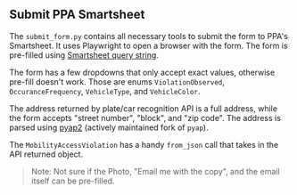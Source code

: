 ## Submit PPA Smartsheet

The `submit_form.py` contains all necessary tools to submit the form to PPA's Smartsheet. It uses Playwright to open a browser with the form.
The form is pre-filled using [Smartsheet query string](https://help.smartsheet.com/articles/2478871-url-query-string-form-default-values).

The form has a few dropdowns that only accept exact values, otherwise pre-fill doesn't work. Those are enums `ViolationObserved`, `OccuranceFrequency`, `VehicleType`, and `VehicleColor`.

The address returned by plate/car recognition API is a full address, while the form accepts "street number", "block", and "zip code". The address is parsed using [pyap2](https://pypi.org/project/pyap2/) (actively maintained fork of `pyap`).

The `MobilityAccessViolation` has a handy `from_json` call that takes in the API returned object.

> Note: Not sure if the Photo, "Email me with the copy", and the email itself can be pre-filled.
